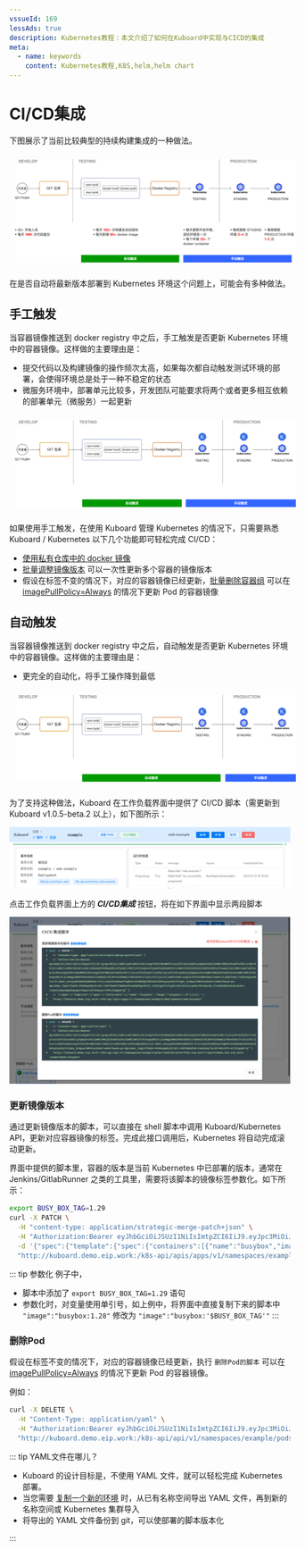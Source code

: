 ```yaml
---
vssueId: 169
lessAds: true
description: Kubernetes教程：本文介绍了如何在Kuboard中实现与CICD的集成
meta:
  - name: keywords
    content: Kubernetes教程,K8S,helm,helm chart
---
```


# CI/CD集成

<AdSenseTitle/>

下图展示了当前比较典型的持续构建集成的一种做法。

<p>
  <img src="./README.assets/image-20191127210025546.png" alt="Kubernetes教程_CI/CD集成典型做法" style="padding: 10px;"/>
</p>



在是否自动将最新版本部署到 Kubernetes 环境这个问题上，可能会有多种做法。



## 手工触发

当容器镜像推送到 docker registry 中之后，手工触发是否更新 Kubernetes 环境中的容器镜像。这样做的主要理由是：
* 提交代码以及构建镜像的操作频次太高，如果每次都自动触发测试环境的部署，会使得环境总是处于一种不稳定的状态
* 微服务环境中，部署单元比较多，开发团队可能要求将两个或者更多相互依赖的部署单元（微服务）一起更新

<p>
  <img src="./README.assets/image-20191127211528237.png" alt="Kubernetes教程_CI/CD集成_手工触发" style="padding: 10px;"/>
</p>

如果使用手工触发，在使用 Kuboard 管理 Kubernetes 的情况下，只需要熟悉 Kuboard / Kubernetes 以下几个功能即可轻松完成 CI/CD：

* [使用私有仓库中的 docker 镜像](/learning/k8s-intermediate/private-registry.html)
* [批量调整镜像版本](/guide/namespace/adjustion.html#批量调整镜像版本) 可以一次性更新多个容器的镜像版本
* 假设在标签不变的情况下，对应的容器镜像已经更新，[批量删除容器组](/guide/namespace/adjustion.html#批量删除容器组) 可以在 [imagePullPolicy=Always](/learning/k8s-intermediate/container/images.html#更新镜像) 的情况下更新 Pod 的容器镜像



## 自动触发

当容器镜像推送到 docker registry 中之后，自动触发是否更新 Kubernetes 环境中的容器镜像。这样做的主要理由是：
* 更完全的自动化，将手工操作降到最低

<p>
  <img src="./README.assets/image-20191127212306366.png" alt="Kubernetes教程_CI/CD集成_自动触发" style="padding: 10px;"/>
</p>

为了支持这种做法，Kuboard 在工作负载界面中提供了 CI/CD 脚本（需更新到 Kuboard v1.0.5-beta.2 以上），如下图所示：


![image-20191127215923426](./README.assets/image-20191127215923426.png)

点击工作负载界面上方的 ***CI/CD集成*** 按钮，将在如下界面中显示两段脚本

![image-20191127220528541](./README.assets/image-20191127220528541.png)

### 更新镜像版本

通过更新镜像版本的脚本，可以直接在 shell 脚本中调用 Kuboard/Kubernetes API，更新对应容器镜像的标签。完成此接口调用后，Kubernetes 将自动完成滚动更新。

界面中提供的脚本里，容器的版本是当前 Kubernetes 中已部署的版本，通常在 Jenkins/GitlabRunner 之类的工具里，需要将该脚本的镜像标签参数化。如下所示：

```sh {5}
export BUSY_BOX_TAG=1.29
curl -X PATCH \
  -H "content-type: application/strategic-merge-patch+json" \
  -H "Authorization:Bearer eyJhbGciOiJSUzI1NiIsImtpZCI6IiJ9.eyJpc3MiOiJrdWJlcm5ldGVzL3NlcnZpY2VhY2NvdW50Iiwia3ViZXJuZXRlcy5pby9zZXJ2aWNlYWNjb3VudC9uYW1lc3BhY2UiOiJrdWJlLXN5c3RlbSIsImt1YmVybmV0ZXMuaW8vc2VydmljZWFjY291bnQvc2VjcmV0Lm5hbWUiOiJrdWJvYXJkLXVzZXItdG9rZW4tcTlnemsiLCJrdWJlcm5ldGVzLmlvL3NlcnZpY2VhY2NvdW50L3NlcnZpY2UtYWNjb3VudC5uYW1lIjoia3Vib2FyZC11c2VyIiwia3ViZXJuZXRlcy5pby9zZXJ2aWNlYWNjb3VudC9zZXJ2aWNlLWFjY291bnQudWlkIjoiMmQyZWRkOTAtODU2Zi00MDA2LThjNTYtOTBmNjI0MzVkZGI2Iiwic3ViIjoic3lzdGVtOnNlcnZpY2VhY2NvdW50Omt1YmUtc3lzdGVtOmt1Ym9hcmQtdXNlciJ9.hGeV_w3ouydhPAEGYAXMO646-97alroek00JbM4wSIUqM64rd30WAHQLKH2OsD3DR9zg3syXhCvVIgGu_ErMpaLIWFRiAJbOXJiaB0w7Haod-gc-dpL3ABz_IBqCJf5dOP-PDKHhgAEbjEl6b7-0HPTdwHFI0MHRwF0hoUbW8BpUHCzV_UlX5CqQ7Yz51pNivXkC40x2vng6Nx7MVz8enSH_9IoGdddBhkOSdhJgUkh-drWvXFe2ayGZv1mJRZSe-sXdyQFWpPh1W0nRR_CuIEA5I7eiWlIMYuZT5-llQvEjzXg2SqGGHqcqGr2DQnoIdI24Gwnyz1THYjC4pgKPlQ" \
  -d '{"spec":{"template":{"spec":{"containers":[{"name":"busybox","image":"busybox:'$BUSY_BOX_TAG'"}]}}}}' \
  "http://kuboard.demo.eip.work:/k8s-api/apis/apps/v1/namespaces/example/deployments/web-busybox"
```

::: tip 参数化
例子中，
* 脚本中添加了 `export BUSY_BOX_TAG=1.29` 语句
* 参数化时，对变量使用单引号，如上例中，将界面中直接复制下来的脚本中 `"image":"busybox:1.28"` 修改为 `"image":"busybox:'$BUSY_BOX_TAG'"`
:::

### 删除Pod

假设在标签不变的情况下，对应的容器镜像已经更新，执行 `删除Pod的脚本` 可以在 [imagePullPolicy=Always](/learning/k8s-intermediate/container/images.html#更新镜像) 的情况下更新 Pod 的容器镜像。

例如：

``` sh
curl -X DELETE \
  -H "Content-Type: application/yaml" \
  -H "Authorization:Bearer eyJhbGciOiJSUzI1NiIsImtpZCI6IiJ9.eyJpc3MiOiJrdWJlcm5ldGVzL3NlcnZpY2VhY2NvdW50Iiwia3ViZXJuZXRlcy5pby9zZXJ2aWNlYWNjb3VudC9uYW1lc3BhY2UiOiJrdWJlLXN5c3RlbSIsImt1YmVybmV0ZXMuaW8vc2VydmljZWFjY291bnQvc2VjcmV0Lm5hbWUiOiJrdWJvYXJkLXVzZXItdG9rZW4tcTlnemsiLCJrdWJlcm5ldGVzLmlvL3NlcnZpY2VhY2NvdW50L3NlcnZpY2UtYWNjb3VudC5uYW1lIjoia3Vib2FyZC11c2VyIiwia3ViZXJuZXRlcy5pby9zZXJ2aWNlYWNjb3VudC9zZXJ2aWNlLWFjY291bnQudWlkIjoiMmQyZWRkOTAtODU2Zi00MDA2LThjNTYtOTBmNjI0MzVkZGI2Iiwic3ViIjoic3lzdGVtOnNlcnZpY2VhY2NvdW50Omt1YmUtc3lzdGVtOmt1Ym9hcmQtdXNlciJ9.hGeV_w3ouydhPAEGYAXMO646-97alroek00JbM4wSIUqM64rd30WAHQLKH2OsD3DR9zg3syXhCvVIgGu_ErMpaLIWFRiAJbOXJiaB0w7Haod-gc-dpL3ABz_IBqCJf5dOP-PDKHhgAEbjEl6b7-0HPTdwHFI0MHRwF0hoUbW8BpUHCzV_UlX5CqQ7Yz51pNivXkC40x2vng6Nx7MVz8enSH_9IoGdddBhkOSdhJgUkh-drWvXFe2ayGZv1mJRZSe-sXdyQFWpPh1W0nRR_CuIEA5I7eiWlIMYuZT5-llQvEjzXg2SqGGHqcqGr2DQnoIdI24Gwnyz1THYjC4pgKPlQ" \
  "http://kuboard.demo.eip.work:/k8s-api/api/v1/namespaces/example/pods?labelSelector=k8s.eip.work/layer%3dweb,k8s.eip.work/name%3dweb-busybox"
```


::: tip YAML文件在哪儿？

* Kuboard 的设计目标是，不使用 YAML 文件，就可以轻松完成 Kubernetes 部署。
* 当您需要 [复制一个新的环境](/guide/namespace/multi-env.html) 时，从已有名称空间导出 YAML 文件，再到新的名称空间或 Kubernetes 集群导入
* 将导出的 YAML 文件备份到 git，可以使部署的脚本版本化

:::
